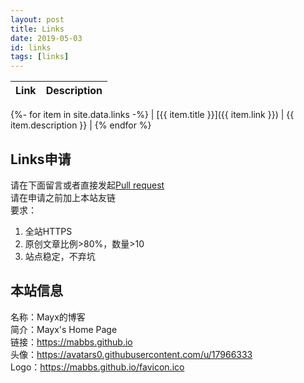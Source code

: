 ```yaml
---
layout: post
title: Links
date: 2019-05-03
id: links
tags: [links]
---
```


| Link | Description |
| - | - |
{%- for item in site.data.links -%}
| [{{ item.title }}]({{ item.link }}) | {{ item.description }} |
{% endfor %}

## Links申请
请在下面留言或者直接发起[Pull request](https://github.com/Mabbs/mabbs.github.io/pull/new/master)   
请在申请之前加上本站友链   
要求：
1. 全站HTTPS
2. 原创文章比例>80%，数量>10
3. 站点稳定，不弃坑

## 本站信息
名称：Mayx的博客   
简介：Mayx's Home Page   
链接：<https://mabbs.github.io>   
头像：<https://avatars0.githubusercontent.com/u/17966333>   
Logo：<https://mabbs.github.io/favicon.ico>
